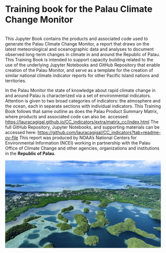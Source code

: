# Training book for the Palau Climate Change Monitor

<br>
This Jupyter Book contains the products and associated code used to generate the Palau Climate Change Monitor, a report that draws on the latest meteorological and oceanographic data and analyses to document observed long-term changes in climate in and around the Republic of Palau.  This Training Book is intended to support capacity building related to the use of the underlying Jupyter Notebooks and GitHub Repository that enable creation of the Palau Monitor, and serve as a template for the creation of similar national climate indicator reports for other Pacific Island nations and territories.  

In the Palau Monitor the state of knowledge about rapid climate change in and around Palau is characterized via a set of environmental indicators. Attention is given to two broad categories of indicators: the atmosphere and the ocean, each in separate sections with individual indicators.  This Training Book follows that same outline as does the Palau Product Summary Matrix, where products and associated code can also be. accessed: https://lauracagigal.github.io/CC_indicators/extra/matrix_cc/index.html
The full GitHub Repository, Jupyter Notebooks, and supporting materials can be accessed here: https://github.com/lauracagigal/CC_indicators?tab=readme-ov-file 
This report was produced by NOAA’s National Centers for Environmental Information (NCEI) working in partnership with the Palau Office of Climate Change and other agencies, organizations and institutions in the **Republic of Palau**. 

![Palau Picture](resources/pictures/palau_pic.png)
